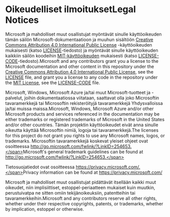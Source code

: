 # <a name="legal-notices"></a><span data-ttu-id="cd49f-101">Oikeudelliset ilmoitukset</span><span class="sxs-lookup"><span data-stu-id="cd49f-101">Legal Notices</span></span>
<span data-ttu-id="cd49f-102">Microsoft ja mahdolliset muut osallistujat myöntävät sinulle käyttöoikeuden tämän säilön Microsoft-dokumentaatioon ja muuhun sisältöön [Creative Commons Attribution 4.0 International Public License](https://creativecommons.org/licenses/by/4.0/legalcode) -käyttöoikeuden mukaisesti (katso [LICENSE](LICENSE)-tiedosto) ja myöntävät sinulle käyttöoikeuden kaikkiin säilön koodeihin [MIT-käyttöoikeuden](https://opensource.org/licenses/MIT) mukaisesti (katso [LICENSE-CODE](LICENSE-CODE)-tiedosto).</span><span class="sxs-lookup"><span data-stu-id="cd49f-102">Microsoft and any contributors grant you a license to the Microsoft documentation and other content in this repository under the [Creative Commons Attribution 4.0 International Public License](https://creativecommons.org/licenses/by/4.0/legalcode), see the [LICENSE](LICENSE) file, and grant you a license to any code in the repository under the [MIT License](https://opensource.org/licenses/MIT), see the [LICENSE-CODE](LICENSE-CODE) file.</span></span>

<span data-ttu-id="cd49f-103">Microsoft, Windows, Microsoft Azure ja/tai muut Microsoft-tuotteet ja -palvelut, joihin dokumentaatiossa viitataan, saattavat olla joko Microsoftin tavaramerkkejä tai Microsoftin rekisteröityjä tavaramerkkejä Yhdysvalloissa ja/tai muissa maissa.</span><span class="sxs-lookup"><span data-stu-id="cd49f-103">Microsoft, Windows, Microsoft Azure and/or other Microsoft products and services referenced in the documentation may be either trademarks or registered trademarks of Microsoft in the United States and/or other countries.</span></span>
<span data-ttu-id="cd49f-104">Tämän projektin käyttöoikeudet eivät anna sinulle oikeutta käyttää Microsoftin nimiä, logoja tai tavaramerkkejä.</span><span class="sxs-lookup"><span data-stu-id="cd49f-104">The licenses for this project do not grant you rights to use any Microsoft names, logos, or trademarks.</span></span>
<span data-ttu-id="cd49f-105">Microsoftin tavaramerkkejä koskevat yleiset ohjeet ovat osoitteessa http://go.microsoft.com/fwlink/?LinkID=254653.</span><span class="sxs-lookup"><span data-stu-id="cd49f-105">Microsoft's general trademark guidelines can be found at http://go.microsoft.com/fwlink/?LinkID=254653.</span></span>

<span data-ttu-id="cd49f-106">Tietosuojatiedot ovat osoitteessa https://privacy.microsoft.com/.</span><span class="sxs-lookup"><span data-stu-id="cd49f-106">Privacy information can be found at https://privacy.microsoft.com/</span></span>

<span data-ttu-id="cd49f-107">Microsoft ja mahdolliset muut osallistujat pidättävät itsellään kaikki muut oikeudet, niin implisiittiset, estoppel-periaatteen mukaiset kuin muutkin, perustuivatpa ne sitten omiin tekijänoikeuksiin, patentteihin tai tavaramerkkeihin.</span><span class="sxs-lookup"><span data-stu-id="cd49f-107">Microsoft and any contributors reserve all other rights, whether under their respective copyrights, patents, or trademarks, whether by implication, estoppel or otherwise.</span></span>
